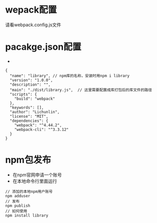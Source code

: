 # wepack配置
请看webpack.config.js文件

# pacakge.json配置
* 
```
{
  "name": "library", // npm库的名称，安装时用npm i library
  "version": "1.0.0",
  "description": "",
  "main": "./dist/library.js",  // 这里需要配置成库打包后的库文件的路径
  "scripts": {
    "build": "webpack"
  },
  "keywords": [],
  "author": "Lichunlin",
  "license": "MIT",
  "dependencies": {
    "webpack": "^4.44.2",
    "webpack-cli": "^3.3.12"
  }
}

```

# npm包发布
* 在npm官网申请一个账号
* 在本地命令行里面运行
```
// 添加的本地npm用户账号
npm adduser
// 发布
npm publish
// 如何使用
npm install library
```